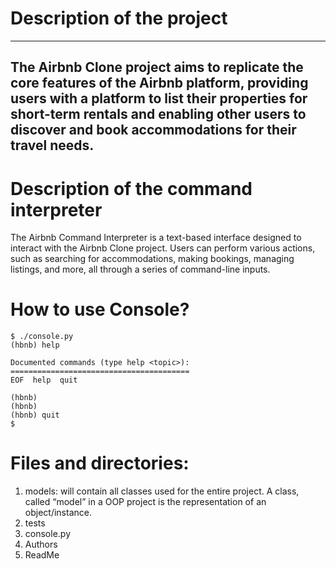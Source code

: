 # Description of the project
-----------------------
The Airbnb Clone project aims to replicate the core features of the Airbnb platform,
providing users with a platform to list their properties for short-term rentals
and enabling other users to discover and book accommodations for their travel needs.
---------------------------------------------
# Description of the command interpreter
The Airbnb Command Interpreter is a text-based interface designed to interact
with the Airbnb Clone project. Users can perform various actions,
such as searching for accommodations, making bookings, managing listings, and more,
all through a series of command-line inputs.
# How to use Console?

```
$ ./console.py
(hbnb) help

Documented commands (type help <topic>):
========================================
EOF  help  quit

(hbnb) 
(hbnb) 
(hbnb) quit
$
```

# Files and directories: 
1. models: will contain all classes used for the entire project. A class, called “model” in a OOP project is the representation of an object/instance.
2. tests
3. console.py
4. Authors
5. ReadMe
